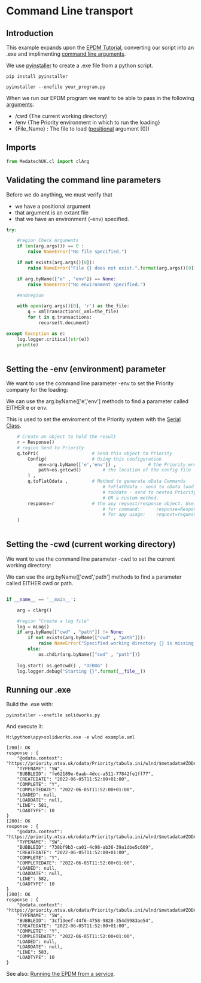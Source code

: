 # Command Line transport

## Introduction

This example expands upon the [EPDM Tutorial](../../../main/docs/epdm.md "EPDM Class"), converting our script into an .exe and implimenting [command line arguments](../../../main/docs/cl.md "command line arguments").

We use [pyinstaller](https://pyinstaller.org/ "pyinstaller") to create a .exe file from a python script.
```
pip install pyinstaller

pyinstaller --onefile your_program.py

```

When we run our EPDM program we want to be able to pass in the following [arguments](../../../main/docs/cl.md "command line arguments"):
- /cwd {The current working directory}
- /env {The Priority environment in which to run the loading}
- {File_Name} : The file to load ([positional](../../../main/docs/cl.md "command line arguments") argument [0])

## Imports
```python
from MedatechUK.cl import clArg

```

## Validating the command line parameters
Before we do anything, we must verify that 
- we have a positional argument
- that argument is an extant file
- that we have an environment (-env) specified.
```python
try:     

    #region Check Arguments   
    if len(arg.args()) == 0 :
        raise NameError("No file specified.")

    if not exists(arg.args()[0]):
        raise NameError("File {} does not exist.".format(arg.args()[0]))

    if arg.byName(["e" , "env"]) == None:
        raise NameError("No environment specified.")

    #endregion

    with open(arg.args()[0], 'r') as the_file:        
        q = xmlTransactions(_xml=the_file)
        for t in q.transactions:
            recurse(t.document)

except Exception as e:
    log.logger.critical(str(e))
    print(e)
	
```

## Setting the -env (environment) parameter

We want to use the command line parameter -env to set the Priority company for the loading:

We can use the arg.byName(['e','env'] methods to find a parameter called EITHER e or env.

This is used to set the enviroment of the Priority system with the [Serial Class](../../../main/docs/serial.md "Serial Class").
```python
    # Create an object to hold the result    
    r = Response()    
    # region Send to Priority
    q.toPri(                    # Send this object to Priority        
        Config(                 # Using this configuration
            env=arg.byName(['e','env']) ,            # the Priority environment
            path=os.getcwd()        # the location of the config file
        ) , 
        q.toFlatOdata ,         # Method to generate oData Commands
                                    # toFlatOdata - send to oData load form
                                    # toOdata - send to nested Priority forms
                                    # OR a custom method.        
        response=r              # the apy request/response object. Use:
                                    # for command:      response=Response   (a new response is used)
                                    # for apy usage:    request=request     (the request.response is used)
    )
	
```

## Setting the -cwd (current working directory)

We want to use the command line parameter -cwd to set the current working directory:

We can use the arg.byName(['cwd','path'] methods to find a parameter called EITHER cwd or path.
```python

if __name__ == '__main__':    

    arg = clArg()

    #region "Create a log file"
    log = mLog()    
    if arg.byName(["cwd" , "path"]) != None:
        if not exists(arg.byName(["cwd" , "path"])):
            raise NameError("Specified working directory {} is missing.".format(arg.byName(["cwd" , "path"])))
        else:
            os.chdir(arg.byName(["cwd" , "path"]))
    
    log.start( os.getcwd() , "DEBUG" )            
    log.logger.debug("Starting {}".format(__file__))     

```

## Running our .exe
Build the .exe with:
	
	pyinstaller --onefile solidworks.py

And execute it:
```
M:\python\apy>solidworks.exe -e wlnd example.xml

[200]: OK
response : {
    "@odata.context": "https://priority.ntsa.uk/odata/Priority/tabula.ini/wlnd/$metadata#ZODA_TRANS/$entity",
    "TYPENAME": "SW",
    "BUBBLEID": "fe62189e-6aab-4dcc-a511-77842fe1ff77",
    "CREATEDATE": "2022-06-05T11:52:00+01:00",
    "COMPLETE": "Y",
    "COMPLETEDATE": "2022-06-05T11:52:00+01:00",
    "LOADED": null,
    "LOADDATE": null,
    "LINE": 581,
    "LOADTYPE": 10
}
[200]: OK
response : {
    "@odata.context": "https://priority.ntsa.uk/odata/Priority/tabula.ini/wlnd/$metadata#ZODA_TRANS/$entity",
    "TYPENAME": "SW",
    "BUBBLEID": "738bf9b3-ca01-4c98-ab36-39a1dbe5c609",
    "CREATEDATE": "2022-06-05T11:52:00+01:00",
    "COMPLETE": "Y",
    "COMPLETEDATE": "2022-06-05T11:52:00+01:00",
    "LOADED": null,
    "LOADDATE": null,
    "LINE": 582,
    "LOADTYPE": 10
}
[200]: OK
response : {
    "@odata.context": "https://priority.ntsa.uk/odata/Priority/tabula.ini/wlnd/$metadata#ZODA_TRANS/$entity",
    "TYPENAME": "SW",
    "BUBBLEID": "3cf13eef-44f6-4758-9828-354d9983ae54",
    "CREATEDATE": "2022-06-05T11:52:00+01:00",
    "COMPLETE": "Y",
    "COMPLETEDATE": "2022-06-05T11:52:00+01:00",
    "LOADED": null,
    "LOADDATE": null,
    "LINE": 583,
    "LOADTYPE": 10
}

```
See also: [Running the EPDM from a service](../../../main/transport/service "Service Transport").
